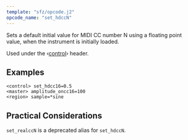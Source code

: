 ```yaml
---
template: "sfz/opcode.j2"
opcode_name: "set_hdccN"
---
```

Sets a default initial value for MIDI CC number N using a floating point value,
when the instrument is initially loaded.

Used under the ‹[control]› header.

## Examples

```sfz
<control> set_hdcc16=0.5
<master> amplitude_oncc16=100
<region> sample=*sine
```

## Practical Considerations

`set_realccN` is a deprecated alias for `set_hdccN`.


[control]: ../headers/control.md
